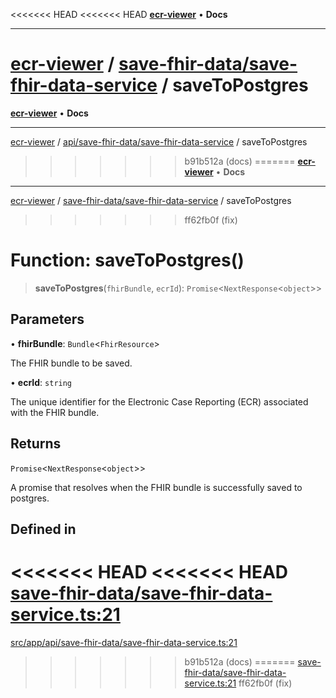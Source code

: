 <<<<<<< HEAD
<<<<<<< HEAD
[**ecr-viewer**](../../../README.md) • **Docs**

***

[ecr-viewer](../../../README.md) / [save-fhir-data/save-fhir-data-service](../README.md) / saveToPostgres
=======
[**ecr-viewer**](../../../../README.md) • **Docs**

***

[ecr-viewer](../../../../README.md) / [api/save-fhir-data/save-fhir-data-service](../README.md) / saveToPostgres
>>>>>>> b91b512a (docs)
=======
[**ecr-viewer**](../../../README.md) • **Docs**

***

[ecr-viewer](../../../README.md) / [save-fhir-data/save-fhir-data-service](../README.md) / saveToPostgres
>>>>>>> ff62fb0f (fix)

# Function: saveToPostgres()

> **saveToPostgres**(`fhirBundle`, `ecrId`): `Promise`\<`NextResponse`\<`object`\>\>

## Parameters

• **fhirBundle**: `Bundle`\<`FhirResource`\>

The FHIR bundle to be saved.

• **ecrId**: `string`

The unique identifier for the Electronic Case Reporting (ECR) associated with the FHIR bundle.

## Returns

`Promise`\<`NextResponse`\<`object`\>\>

A promise that resolves when the FHIR bundle is successfully saved to postgres.

## Defined in

<<<<<<< HEAD
<<<<<<< HEAD
[save-fhir-data/save-fhir-data-service.ts:21](https://github.com/CDCgov/phdi/blob/dbe13517da6c10296fb0f8b7c72a5ebb1d47f2c7/containers/ecr-viewer/src/app/api/save-fhir-data/save-fhir-data-service.ts#L21)
=======
[src/app/api/save-fhir-data/save-fhir-data-service.ts:21](https://github.com/CDCgov/phdi/blob/55d1a87d29da9da2522ba2a73bc122cba666b133/containers/ecr-viewer/src/app/api/save-fhir-data/save-fhir-data-service.ts#L21)
>>>>>>> b91b512a (docs)
=======
[save-fhir-data/save-fhir-data-service.ts:21](https://github.com/CDCgov/phdi/blob/dbe13517da6c10296fb0f8b7c72a5ebb1d47f2c7/containers/ecr-viewer/src/app/api/save-fhir-data/save-fhir-data-service.ts#L21)
>>>>>>> ff62fb0f (fix)
